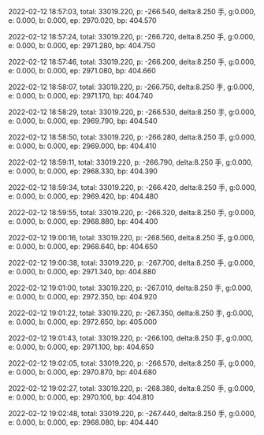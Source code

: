 2022-02-12 18:57:03, total: 33019.220, p: -266.540, delta:8.250 手, g:0.000, e: 0.000, b: 0.000, ep: 2970.020, bp: 404.570

2022-02-12 18:57:24, total: 33019.220, p: -266.720, delta:8.250 手, g:0.000, e: 0.000, b: 0.000, ep: 2971.280, bp: 404.750

2022-02-12 18:57:46, total: 33019.220, p: -266.200, delta:8.250 手, g:0.000, e: 0.000, b: 0.000, ep: 2971.080, bp: 404.660

2022-02-12 18:58:07, total: 33019.220, p: -266.750, delta:8.250 手, g:0.000, e: 0.000, b: 0.000, ep: 2971.170, bp: 404.740

2022-02-12 18:58:29, total: 33019.220, p: -266.530, delta:8.250 手, g:0.000, e: 0.000, b: 0.000, ep: 2969.790, bp: 404.540

2022-02-12 18:58:50, total: 33019.220, p: -266.280, delta:8.250 手, g:0.000, e: 0.000, b: 0.000, ep: 2969.000, bp: 404.410

2022-02-12 18:59:11, total: 33019.220, p: -266.790, delta:8.250 手, g:0.000, e: 0.000, b: 0.000, ep: 2968.330, bp: 404.390

2022-02-12 18:59:34, total: 33019.220, p: -266.420, delta:8.250 手, g:0.000, e: 0.000, b: 0.000, ep: 2969.420, bp: 404.480

2022-02-12 18:59:55, total: 33019.220, p: -266.320, delta:8.250 手, g:0.000, e: 0.000, b: 0.000, ep: 2968.880, bp: 404.400

2022-02-12 19:00:16, total: 33019.220, p: -268.560, delta:8.250 手, g:0.000, e: 0.000, b: 0.000, ep: 2968.640, bp: 404.650

2022-02-12 19:00:38, total: 33019.220, p: -267.700, delta:8.250 手, g:0.000, e: 0.000, b: 0.000, ep: 2971.340, bp: 404.880

2022-02-12 19:01:00, total: 33019.220, p: -267.010, delta:8.250 手, g:0.000, e: 0.000, b: 0.000, ep: 2972.350, bp: 404.920

2022-02-12 19:01:22, total: 33019.220, p: -267.350, delta:8.250 手, g:0.000, e: 0.000, b: 0.000, ep: 2972.650, bp: 405.000

2022-02-12 19:01:43, total: 33019.220, p: -266.100, delta:8.250 手, g:0.000, e: 0.000, b: 0.000, ep: 2971.100, bp: 404.650

2022-02-12 19:02:05, total: 33019.220, p: -266.570, delta:8.250 手, g:0.000, e: 0.000, b: 0.000, ep: 2970.870, bp: 404.680

2022-02-12 19:02:27, total: 33019.220, p: -268.380, delta:8.250 手, g:0.000, e: 0.000, b: 0.000, ep: 2970.100, bp: 404.810

2022-02-12 19:02:48, total: 33019.220, p: -267.440, delta:8.250 手, g:0.000, e: 0.000, b: 0.000, ep: 2968.080, bp: 404.440